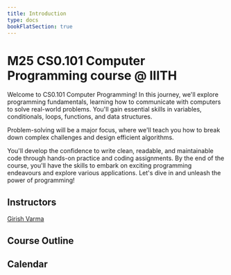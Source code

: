 ```yaml
---
title: Introduction
type: docs
bookFlatSection: true
---
```


# M25 CS0.101 Computer Programming course @ IIITH

Welcome to CS0.101 Computer Programming! In this journey, we'll explore programming fundamentals, learning how to communicate with computers to solve real-world problems. You'll gain essential skills in variables, conditionals, loops, functions, and data structures.

Problem-solving will be a major focus, where we'll teach you how to break down complex challenges and design efficient algorithms.

You'll develop the confidence to write clean, readable, and maintainable code through hands-on practice and coding assignments. By the end of the course, you'll have the skills to embark on exciting programming endeavours and explore various applications. Let's dive in and unleash the power of programming! 

## Instructors
[Girish Varma](https://girishvarma.in/)  

## Course Outline

## Calendar


